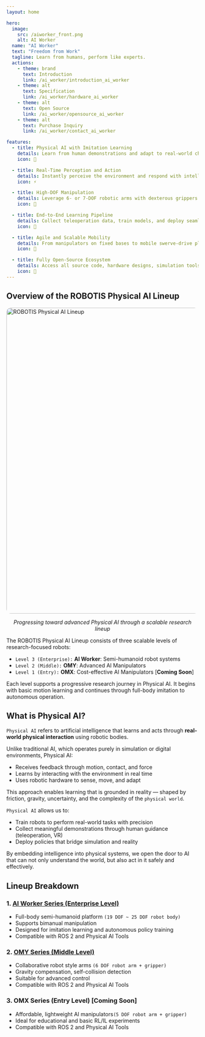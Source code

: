 ```yaml
---
layout: home

hero:
  image:
    src: /aiworker_front.png
    alt: AI Worker
  name: "AI Worker"
  text: "Freedom from Work"
  tagline: Learn from humans, perform like experts.
  actions:
    - theme: brand
      text: Introduction
      link: /ai_worker/introduction_ai_worker
    - theme: alt
      text: Specification
      link: /ai_worker/hardware_ai_worker
    - theme: alt
      text: Open Source
      link: /ai_worker/opensource_ai_worker
    - theme: alt
      text: Purchase Inquiry
      link: /ai_worker/contact_ai_worker

features:
  - title: Physical AI with Imitation Learning
    details: Learn from human demonstrations and adapt to real-world changes through continuous interaction and intelligence.
    icon: 🧠

  - title: Real-Time Perception and Action
    details: Instantly perceive the environment and respond with intelligent behavior based on trained models and sensor feedback.
    icon: ⚡

  - title: High-DOF Manipulation
    details: Leverage 6- or 7-DOF robotic arms with dexterous grippers for precise and complex manipulation tasks.
    icon: 🦾

  - title: End-to-End Learning Pipeline
    details: Collect teleoperation data, train models, and deploy seamlessly using an integrated Physical AI workflow.
    icon: 🔄

  - title: Agile and Scalable Mobility
    details: From manipulators on fixed bases to mobile swerve-drive platforms, operate in both static and dynamic environments.
    icon: 🧭

  - title: Fully Open-Source Ecosystem
    details: Access all source code, hardware designs, simulation tools, and datasets to accelerate your research and development.
    icon: 🤩
---
```



## Overview of the ROBOTIS Physical AI Lineup
<img src="/overview/physical_ai_lineup.png" alt="ROBOTIS Physical AI Lineup" style="border-radius: 12px; width: 800px; display: block; margin: auto;" />
<p style="text-align: center;"><em>Progressing toward advanced Physical AI through a scalable research lineup</em></p>

The ROBOTIS Physical AI Lineup consists of three scalable levels of research-focused robots:
- `Level 3 (Enterprise):` **AI Worker**: Semi-humanoid robot systems
- `Level 2 (Middle):` **OMY**: Advanced AI Manipulators
- `Level 1 (Entry):` **OMX**: Cost-effective AI Manipulators [**Coming Soon**]

Each level supports a progressive research journey in Physical AI. It begins with basic motion learning and continues through full-body imitation to autonomous operation.

## What is Physical AI?

`Physical AI` refers to artificial intelligence that learns and acts through **real-world physical interaction** using robotic bodies.

Unlike traditional AI, which operates purely in simulation or digital environments, Physical AI:
- Receives feedback through motion, contact, and force
- Learns by interacting with the environment in real time
- Uses robotic hardware to sense, move, and adapt

This approach enables learning that is grounded in reality — shaped by friction, gravity, uncertainty, and the complexity of the `physical world`.

`Physical AI` allows us to:
- Train robots to perform real-world tasks with precision
- Collect meaningful demonstrations through human guidance (teleoperation, VR)
- Deploy policies that bridge simulation and reality

By embedding intelligence into physical systems, we open the door to AI that can not only understand the world, but also act in it safely and effectively.

## Lineup Breakdown

### 1. [AI Worker Series (Enterprise Level)](/ai_worker/introduction_ai_worker)
- Full-body semi-humanoid platform `(19 DOF ~ 25 DOF robot body)`
- Supports bimanual manipulation
- Designed for imitation learning and autonomous policy training
- Compatible with ROS 2 and Physical AI Tools

### 2. [OMY Series (Middle Level)](/omy/introduction_omy)
- Collaborative robot style arms `(6 DOF robot arm + gripper)`
- Gravity compensation, self-collision detection
- Suitable for advanced control
- Compatible with ROS 2 and Physical AI Tools

### 3. OMX Series (Entry Level) [Coming Soon]
- Affordable, lightweight AI manipulators`(5 DOF robot arm + gripper)`
- Ideal for educational and basic RL/IL experiments
- Compatible with ROS 2 and Physical AI Tools
